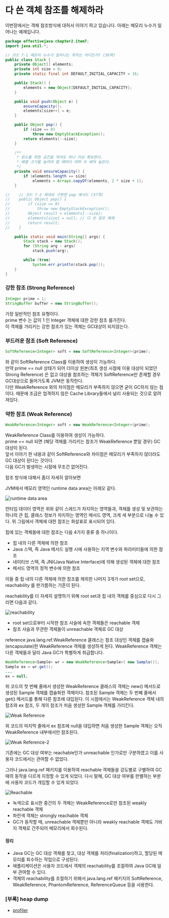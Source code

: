 # 다 쓴 객체 참조를 해제하라

이번장에서는 객체 참조방식에 대허서 이야기 하고 있습니다.
아래는 메모리 누수가 일어나는 예제입니다.

```java
package effectivejava.chapter2.item7;
import java.util.*;

// 코드 7-1 메모리 누수가 일어나는 위치는 어디인가? (36쪽)
public class Stack {
    private Object[] elements;
    private int size = 0;
    private static final int DEFAULT_INITIAL_CAPACITY = 16;

    public Stack() {
        elements = new Object[DEFAULT_INITIAL_CAPACITY];
    }

    public void push(Object e) {
        ensureCapacity();
        elements[size++] = e;
    }

    public Object pop() {
        if (size == 0)
            throw new EmptyStackException();
        return elements[--size];
    }

    /**
     * 원소를 위한 공간을 적어도 하나 이상 확보한다.
     * 배열 크기를 늘려야 할 때마다 대략 두 배씩 늘린다.
     */
    private void ensureCapacity() {
        if (elements.length == size)
            elements = Arrays.copyOf(elements, 2 * size + 1);
    }

//    // 코드 7-2 제대로 구현한 pop 메서드 (37쪽)
//    public Object pop() {
//        if (size == 0)
//            throw new EmptyStackException();
//        Object result = elements[--size];
//        elements[size] = null; // 다 쓴 참조 해제
//        return result;
//    }

    public static void main(String[] args) {
        Stack stack = new Stack();
        for (String arg : args)
            stack.push(arg);

        while (true)
            System.err.println(stack.pop());
    }
}

```


###  강한 참조 (Strong Reference)

```java
Integer prime = 1; 
StringBuffer buffer = new StringBuffer();
```  
가장 일반적인 참조 유형이다.    
prime 변수 는 값이 1 인 Integer 객체에 대한 강한 참조 를가진다.  
이 객체를 가리키는 강한 참조가 있는 객체는 GC대상이 되지않는다.

### 부드러운 참조 (Soft Reference)

```java
SoftReference<Integer> soft = new SoftReference<Integer>(prime); 
```

와 같이 SoftReference Class를 이용하여 생성이 가능하다.  
만약 prime == null 상태가 되어 더이상 원본(최초 생성 시점에 이용 대상이 되었던 Strong Reference) 은 없고 대상을 참조하는 객체가 SoftReference만 존재할 경우 GC대상으로 들어가도록 JVM은 동작한다.   
다만 WeakReference 와의 차이점은 메모리가 부족하지 않으면 굳이 GC하지 않는 점이다.  때문에 조금은 엄격하지 않은 Cache Library들에서 널리 사용되는 것으로 알려져있다.

### 약한 참조 (Weak Reference)

```java
WeakReference<Integer> soft = new WeakReference<Integer>(prime);  
``` 

WeakReference Class를 이용하여 생성이 가능하다.  
prime == null 되면 (해당 객체를 가리키는 참조가 WeakReference 뿐일 경우) GC 대상이 된다.  
앞서 이야기 한 내용과 같이 SoftReference와 차이점은 메모리가 부족하지 않더라도 GC 대상이 된다는 것이다.    
다음 GC가 발생하는 시점에 무조건 없어진다.

참조 방식에 대해서 좀더 자세히 알아보면

JVM에서 메모리 영역인 runtime data area는 아래오 같다.

![runtime data area](item7-1.png)

런타임 데이터 영역은 위와 같이 스레드가 차지하는 영역들과, 객체를 생성 및 보관하는 하나의 큰 힙, 클래스 정보가 차지하는 영역인 메서드 영역, 크게 세 부분으로 나눌 수 있다. 위 그림에서 객체에 대한 참조는 화살표로 표시되어 있다.

힙에 있는 객체들에 대한 참조는 다음 4가지 종류 중 하나이다.

- 힙 내의 다른 객체에 의한 참조
- Java 스택, 즉 Java 메서드 실행 시에 사용하는 지역 변수와 파라미터들에 의한 참조
- 네이티브 스택, 즉 JNI(Java Native Interface)에 의해 생성된 객체에 대한 참조
- 메서드 영역의 정적 변수에 의한 참조

이들 중 힙 내의 다른 객체에 의한 참조를 제외한 나머지 3개가 root set으로, reachability 를 판가름하는 기준이 된다.

reachability를 더 자세히 설명하기 위해 root set과 힙 내의 객체를 중심으로 다시 그리면 다음과 같다.

![reachability](item7-2.png)

- root set으로부터 시작한 참조 사슬에 속한 객체들은 reachable 객체
- 참조 사슬과 무관한 객체들이 unreachable 객체로 GC 대상

reference
java.lang.ref.WeakReference 클래스는 참조 대상인 객체를 캡슐화(encapsulate)한 WeakReference 객체를 생성하게 된다.
WeakReference 객체는 다른 객체들과 달리 Java GC가 특별하게 취급합니다.

```java
WeakReference<Sample> wr = new WeakReference<Sample>( new Sample());  
Sample ex = wr.get();  
...
ex = null;  
```

위 코드의 첫 번째 줄에서 생성한 WeakReference 클래스의 객체는 new() 메서드로 생성된 Sample 객체를 캡슐화한 객체이다. 
참조된 Sample 객체는 두 번째 줄에서 get() 메서드를 통해 다른 참조에 대입된다. 
이 시점에서는 WeakReference 객체 내의 참조와 ex 참조, 두 개의 참조가 처음 생성한 Sample 객체를 가리킨다.

![Weak Reference](item7-3.png)

위 코드의 마지막 줄에서 ex 참조에 null을 대입하면 처음 생성한 Sample 객체는 오직 WeakReference 내부에서만 참조된다. 

![Weak Reference-2](item7-4.png)

기존에는 GC 대상 여부는 reachable인가 unreachable 인가로만 구분하였고 
이를 사용자 코드에서는 관여할 수 없었다. 

그러나 java.lang.ref 패키지를 이용하여 reachable 객체들을 강도별로 구별하여 GC 때의 동작을 다르게 지정할 수 있게 되었다. 
다시 말해, GC 대상 여부를 판별하는 부분에 사용자 코드가 개입할 수 있게 되었다.

![Reachable](item7-5.png)

- 녹색으로 표시한 중간의 두 객체는 WeakReference로만 참조된 weakly reachable 객체
- 파란색 객체는 strongly reachable 객체
- GC가 동작할 때, unreachable 객체뿐만 아니라 weakly reachable 객체도 가비지 객체로 간주되어 메모리에서 회수된다. 

#### 정리

- Java GC는 GC 대상 객체를 찾고, 대상 객체를 처리(finalization)하고, 할당된 메모리를 회수하는 작업으로 구성된다.
- 애플리케이션은 사용자 코드에서 객체의 reachability를 조절하여 Java GC에 일부 관여할 수 있다.
- 객체의 reachability를 조절하기 위해서 java.lang.ref 패키지의 SoftReference, WeakReference, PhantomReference, ReferenceQueue 등을 사용한다.

### [부록] heap dump 
- [profiler](https://developer.android.com/studio/profile/memory-profiler?hl=ko)